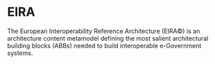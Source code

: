 # EIRA
The European Interoperability Reference Architecture (EIRA©) is an architecture content metamodel defining the most salient architectural building blocks (ABBs) needed to build interoperable e-Government systems.

